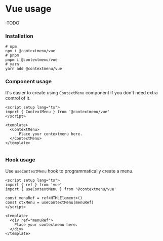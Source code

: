 # Vue usage

:TODO

### Installation

```shell
# npm
npm i @contextmenu/vue
# pnpm
pnpm i @contextmenu/vue
# yarn
yarn add @contextmenu/vue
```

### Component usage
It's easier to create using `ContextMenu` component if you don't need extra control of it.
```Vue{6-8}
<script setup lang="ts">
import { ContextMenu } from '@contextmenu/vue'
</script>

<template>
  <ContextMenu>
      Place your contextmenu here.
  </ContextMenu>
</template>


```

### Hook usage

Use `useContextMenu` hook to programmatically create a menu.

```Vue{5,6,10-12}
<script setup lang="ts">
import { ref } from 'vue'
import { useContextMenu } from '@contextmenu/vue'

const menuRef = ref<HTMLElement>()
const ctxMenu = useContextMenu(menuRef)
</script>

<template>
  <div ref="menuRef">
    Place your contextmenu here.
  </div>
</template>
```
